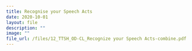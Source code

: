 ```yaml
---
title: Recognise your Speech Acts
date: 2020-10-01
layout: file
description: ""
image: ""
file_url: /files/12_TTSH_OD-CL_Recognize your Speech Acts-combine.pdf
---
```

